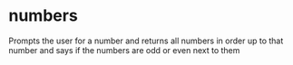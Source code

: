 # numbers

Prompts the user for a number and returns all numbers in order up to that number and says if the numbers are odd or even next to them
